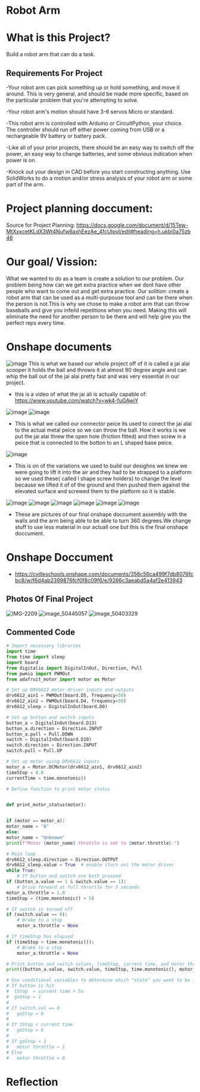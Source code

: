 # Robot Arm
# What is this Project? 
Build a robot arm that can do a task.

## Requirements For Project 
-Your robot arm can pick something up or hold something, and move it around.  This is very general, and should be made more specific, based on the particular problem that you're attempting to solve.

-Your robot arm's motion should have 3-6 servos Micro or standard. 

-This robot arm is controlled with Arduino or CircuitPython, your choice.  The controller should run off either power coming from USB or a rechargeable 9V battery or battery pack.

-Like all of your prior projects, there should be an easy way to switch off the power, an easy way to change batteries, and some obvious indication when power is on.

-Knock out your design in CAD before you start constructing anything.  Use SolidWorks to do a motion and/or stress analysis of your robot arm or some part of the arm. 

# Project planning doccument:
Source for Project Planning:
https://docs.google.com/document/d/15Tew-MtXxxcetKLdX3Wt4Nufw6axhEezAe_4fcUIpyI/edit#heading=h.ukbi0a75zb46 

# Our goal/ Vission:
What we wanted to do as a team is create a solution to our problem. Our problem being how can we get extra practice when we dont have other people who want to come out and get extra practice. Our solition: create a robot arm that can be used as a multi-purpouse tool and can be there when the person is not.This is why we chose to make a robot arm that can throw baseballs and give you infeild repetitions when you need. Making this will eliminate the need for another person to be there and will help give you the perfect reps every time.

# Onshape documents 
![image](https://user-images.githubusercontent.com/113116205/228252030-547f0788-dd24-46d4-897a-e9394a541afd.png)
This is what we based our whole project off of it is called a jai alai scooper it holds the ball and throwis it at almost 90 degree angle and can whip the ball out of the jai alai pretty fast and was very essential in our project.

- this is a video of what the jai ali is actually capable of: https://www.youtube.com/watch?v=wk4-fuGAwjY

![image](https://user-images.githubusercontent.com/113116205/228253333-abcd3984-5490-450f-a9f3-8cc0a87c59f8.png)
![image](https://user-images.githubusercontent.com/113116205/228253504-3adfd3d6-4590-47cb-87a2-462effc2bb48.png)

- This is what we called our connector peice its used to conect the jai alai to the actual metal peice so we can throw the ball. How it works is we put the jai alai threw the open hole (friction fitted) and then screw in a peice that is connected to the botton to an L shaped base peice.

![image](https://user-images.githubusercontent.com/113116205/228255034-a1f2eb2d-ef10-4b09-9f2b-514ce2137940.png)

- This is on of the variations we used to build our desighns we knew we were going to lift it into the air and they had to be strapped to a platform so we used these( called l shape screw holders) to change the level because we lifted it of of the ground and then pushed them against the elevated surface and screwed them to the platform so it is stable.

![image](https://user-images.githubusercontent.com/113116205/228258049-55a11193-5c70-4fb2-8930-6919004440f8.png)
![image](https://user-images.githubusercontent.com/113116205/228258162-3137ef31-c18f-4a48-8ee1-6aedd0001f3f.png)
![image](https://user-images.githubusercontent.com/113116205/228258294-2da5d978-8b1b-469a-9ef8-278d7af61137.png)
![image](https://user-images.githubusercontent.com/113116205/228258455-16e856e2-5c4f-42de-82e5-58dae5b6e186.png)
![image](https://user-images.githubusercontent.com/113116205/228258660-affc144c-b90f-4056-8be8-3a65e897cd77.png)
![image](https://user-images.githubusercontent.com/113116205/228258746-dd44368d-8829-4be7-8636-70b526c16bc0.png)

- These are pictures of our final onshape doccument assembly with the walls and the arm being able to be able to turn 360 degrees.We change stuff to use less material in our actuall one but this is the final onshape doccument. 

# Onshape Doccument 
- https://cvilleschools.onshape.com/documents/356c56ca499f7db8076fcbc8/w/f6d4ab2399876fcf0f8c09f6/e/9266c3aeabd5a4af2e413943

## Photos Of Final Project
![IMG-2209](https://user-images.githubusercontent.com/91158978/228259502-d665096a-e785-485d-af83-426343239fdc.jpg)
![image_50445057](https://user-images.githubusercontent.com/91158978/228259522-ee10264c-3d3c-477f-a468-ec29ad1d4b8e.JPG)
![image_50403329](https://user-images.githubusercontent.com/91158978/228259537-6af1d40e-7f32-4f0e-8347-183dfa58d45a.JPG)

## Commented Code
```python
# Import necessary libraries
import time
from time import sleep
import board
from digitalio import DigitalInOut, Direction, Pull
from pwmio import PWMOut
from adafruit_motor import motor as Motor

# Set up DRV6612 motor driver inputs and outputs
drv6612_ain1 = PWMOut(board.D5, frequency=50)
drv6612_ain2 = PWMOut(board.D4, frequency=50)
drv6612_sleep = DigitalInOut(board.D0)

# Set up button and switch inputs
button_a = DigitalInOut(board.D13)
button_a.direction = Direction.INPUT
button_a.pull = Pull.DOWN
switch = DigitalInOut(board.D10)
switch.direction = Direction.INPUT
switch.pull = Pull.UP

# Set up motor using DRV6612 inputs
motor_a = Motor.DCMotor(drv6612_ain1, drv6612_ain2)
timeStop = 0.0
currentTime = time.monotonic()

# Define function to print motor status


def print_motor_status(motor):


if (motor == motor_a):
motor_name = "A"
else:
motor_name = "Unknown"
print(f"Motor {motor_name} throttle is set to {motor.throttle}.")

# Main loop
drv6612_sleep.direction = Direction.OUTPUT
drv6612_sleep.value = True  # enable (turn on) the motor driver
while True:
    # If button and switch are both pressed
if (button_a.value == 1 & switch.value == 1):
    # Drive forward at full throttle for 5 seconds
motor_a.throttle = 1.0
timeStop = (time.monotonic() + 5)

# If switch is turned off
if (switch.value == 0):
    # Brake to a stop
    motor_a.throttle = None

# If timeStop has elapsed
if (timeStop < time.monotonic()):
    # Brake to a stop
    motor_a.throttle = None

# Print button and switch values, timeStop, current time, and motor throttle
print((button_a.value, switch.value, timeStop, time.monotonic(), motor_a.throttle))

# Use conditional variables to determine which "state" you want to be in
# If button is hit
#  tStop  = current time + 5s
#  goStop = 1
#
# If switch.val == 0
#   goStop = 0
#
# If tStop < current time
#   goStop = 0
#
# If goStop = 1
#   motor throttle = 1
# Else
#   motor throttle = 0
```


# Reflection
